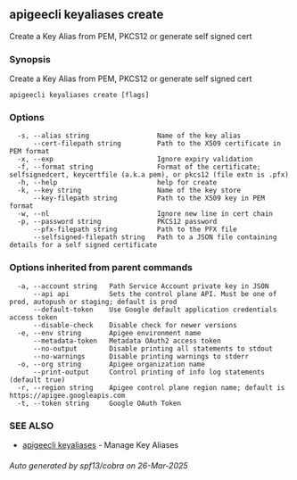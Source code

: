 ## apigeecli keyaliases create

Create a Key Alias from PEM, PKCS12 or generate self signed cert

### Synopsis

Create a Key Alias from PEM, PKCS12 or generate self signed cert

```
apigeecli keyaliases create [flags]
```

### Options

```
  -s, --alias string                 Name of the key alias
      --cert-filepath string         Path to the X509 certificate in PEM format
  -x, --exp                          Ignore expiry validation
  -f, --format string                Format of the certificate; selfsignedcert, keycertfile (a.k.a pem), or pkcs12 (file extn is .pfx)
  -h, --help                         help for create
  -k, --key string                   Name of the key store
      --key-filepath string          Path to the X509 key in PEM format
  -w, --nl                           Ignore new line in cert chain
  -p, --password string              PKCS12 password
      --pfx-filepath string          Path to the PFX file
      --selfsigned-filepath string   Path to a JSON file containing details for a self signed certificate
```

### Options inherited from parent commands

```
  -a, --account string   Path Service Account private key in JSON
      --api api          Sets the control plane API. Must be one of prod, autopush or staging; default is prod
      --default-token    Use Google default application credentials access token
      --disable-check    Disable check for newer versions
  -e, --env string       Apigee environment name
      --metadata-token   Metadata OAuth2 access token
      --no-output        Disable printing all statements to stdout
      --no-warnings      Disable printing warnings to stderr
  -o, --org string       Apigee organization name
      --print-output     Control printing of info log statements (default true)
  -r, --region string    Apigee control plane region name; default is https://apigee.googleapis.com
  -t, --token string     Google OAuth Token
```

### SEE ALSO

* [apigeecli keyaliases](apigeecli_keyaliases.md)	 - Manage Key Aliases

###### Auto generated by spf13/cobra on 26-Mar-2025
